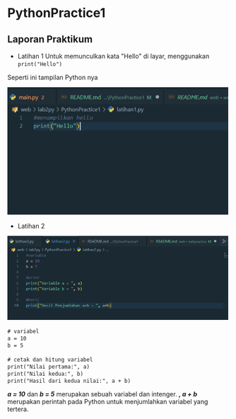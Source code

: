 # PythonPractice1

## Laporan Praktikum

* Latihan 1
Untuk memunculkan kata "Hello" di layar, menggunakan `print("Hello")`
<p> 
Seperti ini tampilan Python nya
</p>

<img src="image/sslat1.png" width="500">

* Latihan 2

<img src="image/sslat2.png" width="500">

    # variabel
    a = 10
    b = 5

    # cetak dan hitung variabel
    print("Nilai pertama:", a)
    print("Nilai kedua:", b)
    print("Hasil dari kedua nilai:", a + b)

***a = 10*** dan ***b = 5*** merupakan sebuah variabel dan intenger.
***, a + b*** merupakan perintah pada Python untuk menjumlahkan variabel yang tertera.
